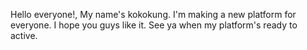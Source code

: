 Hello everyone!, My name's kokokung.
I'm making a new platform for everyone. I hope you guys like it. See ya when my platform's ready to active.
